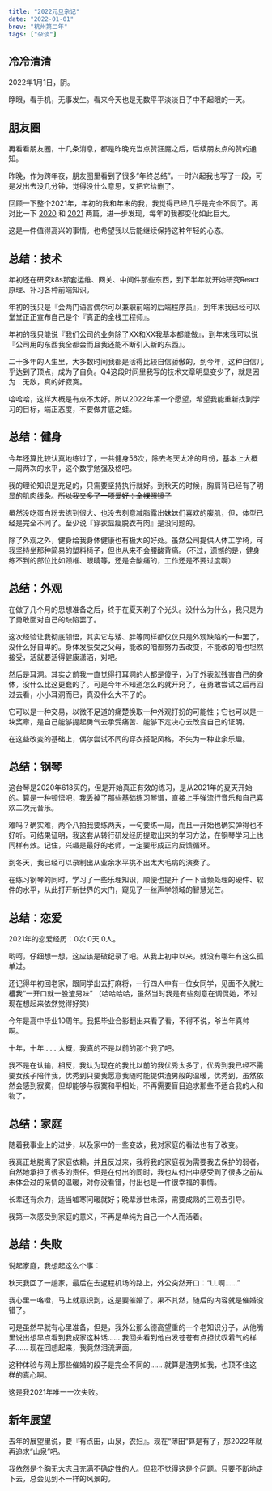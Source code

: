 ```yaml lw-blog-meta
title: "2022元旦杂记"
date: "2022-01-01"
brev: "杭州第二年"
tags: ["杂谈"]
```

## 冷冷清清

2022年1月1日，阴。

睁眼，看手机，无事发生。看来今天也是无数平平淡淡日子中不起眼的一天。

## 朋友圈

再看看朋友圈，十几条消息，都是昨晚充当点赞狂魔之后，后续朋友点的赞的通知。

昨晚，作为跨年夜，朋友圈里看到了很多“年终总结”。一时兴起我也写了一段，可是发出去没几分钟，觉得没什么意思，又把它给删了。

回顾一下整个2021年，年初的我和年末的我，我觉得已经几乎是完全不同了。再对比一下 [2020](../2020/200127-新年杂记.md) 和 [2021](../2021/210101-2021-NewYear.md) 两篇，进一步发现，每年的我都变化如此巨大。

这是一件值得高兴的事情。也希望我以后能继续保持这种年轻的心态。

## 总结：技术

年初还在研究k8s那套运维、网关、中间件那些东西，到下半年就开始研究React原理、补习各种前端知识。

年初的我只是『会两门语言偶尔可以兼职前端的后端程序员』，到年末我已经可以堂堂正正宣布自己是个『真正的全栈工程师』。

年初的我只能说『我们公司的业务除了XX和XX我基本都能做』，到年末我可以说『公司用的东西我全都会而且我还能不断引入新的东西』。

二十多年的人生里，大多数时间我都是活得比较自信骄傲的，到今年，这种自信几乎达到了顶点，成为了自负。Q4这段时间里我写的技术文章明显变少了，就是因为：无敌，真的好寂寞。

哈哈哈，这样大概是有点不太好。所以2022年第一个愿望，希望我能重新找到学习的目标，端正态度，不要做井底之蛙。

## 总结：健身

今年还算比较认真地练过了，一共健身56次，除去冬天太冷的月份，基本上大概一周两次的水平，这个数字勉强及格吧。

我的理论知识是充足的，只需要坚持执行就好。到秋天的时候，胸肩背已经有了明显的肌肉线条。~~所以我又多了一项爱好：全裸照镜子~~

虽然没吃蛋白粉去练到很大、也没去刻意减脂露出妹妹们喜欢的腹肌，但，体型已经是完全不同了。至少说『穿衣显瘦脱衣有肉』是没问题的。

除了外观之外，健身给我身体健康也有极大的好处。虽然公司提供人体工学椅，可我坚持坐那种简易的塑料椅子，但也从来不会腰酸背痛。（不过，遗憾的是，健身练不到的部位比如颈椎、眼睛等，还是会酸痛的，工作还是不要过度啊）

## 总结：外观

在做了几个月的思想准备之后，终于在夏天剃了个光头。没什么为什么，我只是为了勇敢面对自己的缺陷罢了。

这次经验让我彻底领悟，其实它与矮、胖等同样都仅仅只是外观缺陷的一种罢了，没什么好自卑的。身体发肤受之父母，能改的咱都努力去改变，不能改的咱也坦然接受，活就要活得健康潇洒，对吧。

然后是耳洞。其实之前我一直觉得打耳洞的人都是傻子，为了外表就残害自己的身体，没什么比这更蠢的了。可是今年不知道怎么的就开窍了，在勇敢尝试之后再回过去看，小小耳洞而已，真没什么大不了的。

它可以是一种交易，以微不足道的痛楚换取一种外观打扮的可能性；它也可以是一块奖章，是自己能够提起勇气去承受痛苦、能够下定决心去改变自己的证明。

在这些改变的基础上，偶尔尝试不同的穿衣搭配风格，不失为一种业余乐趣。

## 总结：钢琴

这台琴是2020年618买的，但是开始真正有效的练习，是从2021年的夏天开始的。算是一种顿悟吧，我丢掉了那些基础练习琴谱，直接上手弹流行音乐和自己喜欢二次元音乐。

难吗？确实难，两个八拍我要练两天，一句要练一周，而且一开始也确实弹得也不好听。可结果证明，我这套从转行研发经历提取出来的学习方法，在钢琴学习上也同样有效。记住，兴趣是最好的老师，一定要形成正向反馈循环。

到冬天，我已经可以录制出从业余水平挑不出太大毛病的演奏了。

在练习钢琴的同时，学习了一些乐理知识，顺便也提升了一下音频处理的硬件、软件的水平，从此打开新世界的大门，窥见了一丝声学领域的智慧光芒。

## 总结：恋爱

2021年的恋爱经历：0次 0天 0人。

哟呵，仔细想一想，这应该是破纪录了吧。从我上初中以来，就没有哪年有这么孤单过。

还记得年初回老家，跟同学出去打麻将，一行四人中有一位女同学，见面不久就吐槽我“一开口就一股渣男味” （哈哈哈哈，虽然当时我是有些刻意在调侃她，不过现在想起来依然觉得好笑）

今年是高中毕业10周年。我把毕业合影翻出来看了看，不得不说，爷当年真帅啊。

十年，十年…… 大概，我真的不是以前的那个我了吧。

我不是在认输，相反，我认为现在的我比以前的我优秀太多了，优秀到我已经不需要女孩子陪伴我，优秀到只要我愿意我随时能提供渣男般的温暖，优秀到，虽然依然会感到寂寞，但却能够与寂寞和平相处，不再需要盲目追求那些不适合我的人和物了。

## 总结：家庭

随着我事业上的进步，以及家中的一些变故，我对家庭的看法也有了改变。

我真正地脱离了家庭依赖，并且反过来，我将我的家庭视为需要我去保护的弱者，自然地承担了很多的责任。但是在付出的同时，我也从付出中感受到了很多之前从未体会过的亲情的温暖，对你没看错，付出也是一件很幸福的事情。

长辈还有余力，适当嘘寒问暖就好；晚辈涉世未深，需要成熟的三观去引导。

我第一次感受到家庭的意义，不再是单纯为自己一个人而活着。

## 总结：失败

说起家庭，我想起这么个事：

秋天我回了一趟家，最后在去返程机场的路上，外公突然开口：“LL啊……”

我心里一咯噔，马上就意识到，这是要催婚了。果不其然，随后的内容就是催婚没错了。

可是虽然早就有心里准备，但是，我外公那么德高望重的一个老知识分子，从他嘴里说出想早点看到我成家这种话…… 我回头看到他白发苍苍有点担忧叹着气的样子…… 现在回想起来，我竟然泪流满面。

这种体验与网上那些催婚的段子是完全不同的…… 就算是渣男如我，也顶不住这样的真心啊。

这是我2021年唯一一次失败。

## 新年展望

去年的展望里说，要『有点田，山泉，农妇』。现在“薄田”算是有了，那2022年就再追求“山泉”吧。

我依然是个胸无大志且充满不确定性的人。但我不觉得这是个问题。只要不断地走下去，总会见到不一样的风景的。
